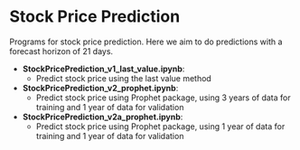 # Stock Price Prediction
Programs for stock price prediction.
Here we aim to do predictions with a forecast horizon of 21 days.

* **StockPricePrediction_v1_last_value.ipynb**:
	* Predict stock price using the last value method
* **StockPricePrediction_v2_prophet.ipynb**:
	* Predict stock price using Prophet package, using 3 years of data for training and 1 year of data for validation
* **StockPricePrediction_v2a_prophet.ipynb**:
	* Predict stock price using Prophet package, using 1 year of data for training and 1 year of data for validation
  
